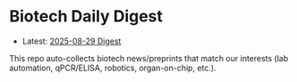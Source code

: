 # Biotech Daily Digest

- Latest: [2025-08-29 Digest](digest/2025-08-29.md)

This repo auto-collects biotech news/preprints that match our interests (lab automation, qPCR/ELISA, robotics, organ-on-chip, etc.).
